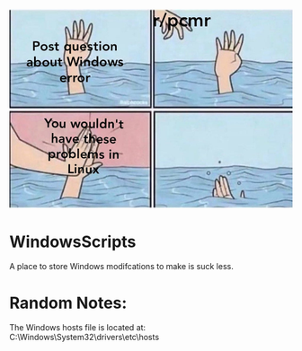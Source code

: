 ![Micro$oft Sucks](windohs_bad_linux_good.jpg)

# WindowsScripts
A place to store Windows modifcations to make is suck less.


# Random Notes:

The Windows hosts file is located at:	C:\Windows\System32\drivers\etc\hosts

